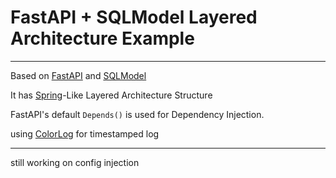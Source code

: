 # FastAPI + SQLModel Layered Architecture Example

---

Based on [FastAPI](https://fastapi.tiangolo.com) and [SQLModel](https://sqlmodel.tiangolo.com/)

It has [Spring](https://spring.io/)-Like Layered Architecture Structure

FastAPI's default `Depends()` is used for Dependency Injection.


using [ColorLog](https://github.com/borntyping/python-colorlog) for timestamped log



---

still working on config injection

